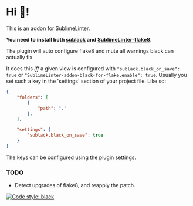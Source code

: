 # Hi :wave:!

This is an addon for SublimeLinter. 

**You need to install both [sublack](https://github.com/jgirardet/sublack) and [SublimeLinter-flake8](https://github.com/SublimeLinter/SublimeLinter-flake8)**.

The plugin will auto configure flake8 and mute all warnings black can actually fix. 

It does this _iff_ a given view is configured with `"sublack.black_on_save": true` or `"SublimeLinter-addon-black-for-flake.enable": true`. Usually you set such a key in the 'settings' section of your project file. Like so:

```json
{
    "folders": [
        {
            "path": "."
        },
    ],

    "settings": {
        "sublack.black_on_save": true
    }
}
```

The keys can be configured using the plugin settings.



### TODO
- Detect upgrades of flake8, and reapply the patch. 


[![Code style: black](https://img.shields.io/badge/code%20style-black-000000.svg)](https://github.com/ambv/black)
